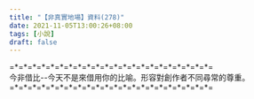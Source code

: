 ```yaml
---
title: "【非真實地場】資料(278)"
date: 2021-11-05T13:00:26+08:00
tags: [小說]
draft: false
---
```


=\*=\*=\*=\*=\*=\*=\*=\*=\*=\*=\*=\*=\*=\*=\*=\*=\*=\*=\*=\*=\*=\*=  
今非借比--今天不是來借用你的比喻。形容對創作者不同尋常的尊重。       
=\*=\*=\*=\*=\*=\*=\*=\*=\*=\*=\*=\*=\*=\*=\*=\*=\*=\*=\*=\*=\*=\*=  